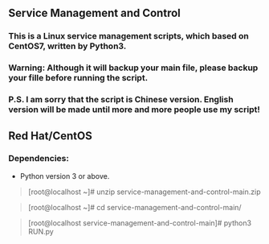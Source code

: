 ## Service Management and Control

### This is a Linux service management scripts, which based on CentOS7, written by Python3. 
### Warning: Although it will backup your main file, please backup your fille before running the script.
### P.S. I am sorry that the script is Chinese version. English version will be made until more and more people use my script!

## Red Hat/CentOS

### Dependencies:
+ Python version 3 or above.

>[root@localhost ~]# unzip service-management-and-control-main.zip

>[root@localhost ~]# cd service-management-and-control-main/

>[root@localhost service-management-and-control-main]# python3 RUN.py


